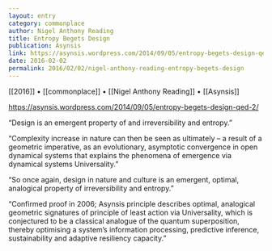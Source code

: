 ```yaml
---
layout: entry
category: commonplace
author: Nigel Anthony Reading
title: Entropy Begets Design
publication: Asynsis
link: https://asynsis.wordpress.com/2014/09/05/entropy-begets-design-qed-2/
date: 2016-02-02
permalink: 2016/02/02/nigel-anthony-reading-entropy-begets-design
---
```


[[2016]] • [[commonplace]] • [[Nigel Anthony Reading]] • [[Asynsis]]

https://asynsis.wordpress.com/2014/09/05/entropy-begets-design-qed-2/

“Design is an emergent property of and irreversibility and entropy.”

“Complexity increase in nature can then be seen as ultimately – a result of a geometric imperative, as an evolutionary, asymptotic convergence in open dynamical systems that explains the phenomena of emergence via dynamical systems Universality.”

“So once again, design in nature and culture is an emergent, optimal, analogical property of irreversibility and entropy.”

“Confirmed proof in 2006; Asynsis principle describes optimal, analogical geometric signatures of principle of least action via Universality, which is conjectured to be a classical analogue of the quantum superposition, thereby optimising a system’s information processing, predictive inference, sustainability and adaptive resiliency capacity.”
